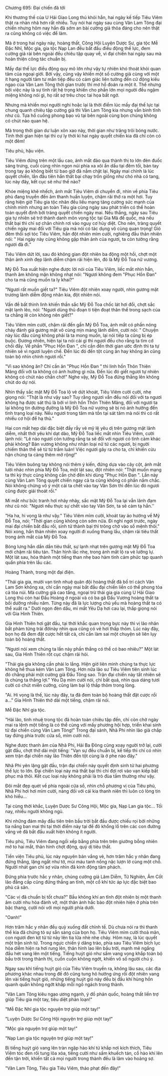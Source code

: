 




Chương 695: Đại chiến đã tới


Khi thương thế của U Hải Giao Long thú khỏi hẳn, hai ngày kế tiếp Tiêu Viêm thật ra nhàn nhã hơn rất nhiều. Tuy nói hai ngày sau cùng Vân Lam Tông đại chiến nhưng hôm nay hắn đã sớm an bài cường giả thỏa đáng cho nên thật ra cũng không có việc để làm.

Mà ở trong hai ngày này, hoàng thất, Công Hội Luyện Dược Sư, gia tộc Mễ Đặc Nhĩ, Mộc gia, gia tộc Nạp Lan đều bắt đầu điều động thế lực, đem cường giả rải bên ngoài đều chiêu tập quay về, vì đại chiến hai ngày sau mà hoàn thiện công tác chuẩn bị.

Mấy đại thế lực điều động quy mô lớn như vậy tự nhiên khó thoát khỏi quan tâm của ngoại giới. Bởi vậy, cũng vậy khiến một số cường giả cùng với một ít hạng người tâm tư mẫn tiệp đều có cảm giác liên tưởng đến cử động kiêu ngạo của Vân Lam Tông thời gian trước thì mơ hồ đoán ra một ít. Thế nhưng bởi việc này là sự tình rất hệ trọng khiến cho phần lớn mọi người đều ngậm miệng không nói gì, họ rất sợ trêu chọc tai họa bất ngờ.

Nhưng mà khiến mọi người nghi hoặc lại là thời điểm lúc mấy đại thế lực tại chung quanh chiêu tập cường giả thì Vân Lam Tông kia nhưng vẫn bình tĩnh như cũ. Tựa hồ cuồng phong bạo vũ tại bên ngoài cùng bọn chúng không có chút nào quan hệ.

Mà trong thời gian dư luận xôn xao này, thời gian như trăng trôi bóng nước. Tính thời gian hiện tại thì cự ly thời kì hai ngày quyết chiến kia đã chỉ còn có một đêm!

Tiêu phủ, hậu viện.

Tiêu Viêm đứng trên một lầu cao, ánh mắt đảo qua thành thị to lớn đèn đuốc sáng trưng, cuối cùng nhìn ngọn núi phía xa xôi ẩn dấu tại đêm tối, bàn tay trong tay áo không biết từ bao giờ đã nắm chặt lại. Ngày mai chính là lúc quyết chiến, lần đầu tiên hắn thất bại chạy trốn giống như chó nhà có tang, lúc này đây, kết cục sẽ như thế nào?

Khóe miệng khẽ nhếch, ánh mắt Tiêu Viêm di chuyển đi, nhìn về phía Tiêu phủ đang truyền đến âm thanh huấn luyện, chậm rãi thở ra một hơi. Tuy rằng hiện giờ Tiêu gia tộc nhân đều liều mạng tăng cường sức mạnh của chính mình nhưng an toàn Tiêu gia cùng ngày sau phát triển có thể hoàn toàn quyết định bởi tràng quyết chiến ngày mai. Nếu thắng, ngày sau Tiêu gia tự nhiên sẽ trở thành danh môn vọng tộc tại Gia Mã đế quốc, mà nếu thất bại thì chỉ sợ chân chính rơi vào nguy cơ hủy diệt. Cho nên, tràng quyết chiến ngày mai đối với Tiêu gia mà nói có tác dụng vô cùng quan trọng! Gió đêm thổi sợi tóc Tiêu Viêm, hắn đột nhiên mỉm cười, nghiêng đầu thản nhiên nói: " Hai ngày này cũng không gặp thân ảnh của ngươi, ta còn tưởng rằng ngươi đã đi."

Tiêu Viêm dứt lời, sau đó không gian đột nhiên ba động một hồi, chợt một thân ảnh xinh đẹp lãnh diễm chậm rãi hiện lên, đó là Mỹ Đỗ Toa nữ vương.

Mỹ Đỗ Toa xuất hiện nghe được lời nói của Tiêu Viêm, liếc mắt nhìn hắn, thanh âm không mặn không nhạt nói: "Ngươi không đem "Phục Hồn Đan" cho ta mà cũng muốn ta ly khai?"

"Ngươi rất muốn giết ta?" Tiêu Viêm đột nhiên xoay người, nhìn gương mặt trương lãnh diễm động nhân kia, đột nhiên nói.

Vấn đề bất thình lình khiến thần sắc Mỹ Đỗ Toa chốc lát hơi đổi, chợt sắc mặt lạnh lẽo, nói: "Ngươi dùng thủ đoạn ti tiện đoạt thân thể trong sạch của ta chẳng lẽ còn không nên giết?"

Tiêu Viêm mỉm cười, chậm rãi đến gần Mỹ Đỗ Toa, ánh mắt có phần nóng cháy đánh giá gương mặt vô cùng mịn màng lãnh diễm, cười nói: " Chuyện này lúc đầu cũng không phải là ta mong muốn, lại nói tiếp ta cũng bị ép buộc. Đương nhiên, hiện tại ta nói cái gì thì ngươi đều cho rằng ta tìm cớ chối đẩy. Về phần "Phục Hồn Đan ", chỉ cần đến thời gian ước định thì ta tự nhiên sẽ vì ngươi luyện chế. Đến lúc đó đến tột cùng ăn hay không ăn cũng toàn bộ nhìn chính ngươi rồi."

"Vì sao không ăn? Chỉ cần ăn "Phục Hồn Đan " thì linh hồn Thôn Thiên Mãng đối với ta không có ảnh hưởng gì nữa. Đến lúc đó giết ngươi tự nhiên không có chút nào chần chờ!" Nghe vậy, Mỹ Đỗ Toa đứng thẳng lên không chút do dự nói.

Nhìn thấy sắc mặt Mỹ Đỗ Toa lộ vẻ dứt khoát, Tiêu Viêm cười cười, nhẹ giọng nói: "Thật là như vậy sao? Tuy rằng ngươi vẫn đều nói đối với ta ngươi không hạ được sát thủ là bởi vì linh hồn Thôn Thiên Mãng, đối với ngươi ta lại không tin đường đường là Mỹ Đỗ Toa nữ vương sẽ bị nó ảnh hưởng đến tình trạng loại này. Nếu ngươi trong tâm mà tồn tại sát tâm mà nói thì có rất nhiều cơ hội để hạ thủ."

Hai con mắt hẹp dài đặc biệt đầy rẫy vẻ mỹ lệ yêu dị trên gương mặt lãnh diễm, nhất thời yêu khí dạt dào, Mỹ Đỗ Toa liếc mắt nhìn Tiêu Viêm, cười lạnh nói: "Lẽ nào ngươi còn tưởng rằng ta sẽ đối với ngươi có tình cảm khác phải không? Bản vương không như nhân loại nữ tử các ngươi, bị người chiếm thân thể sẽ từ từ trầm luân! Việc ngươi gây ra cho ta, chỉ khiến cừu hận chúng ta càng thêm mở rộng!"

Tiêu Viêm buông tay không nói thêm ý kiến, đứng dựa vào cây cột, ánh mắt lười nhác nhìn phía Mỹ Đỗ Toa, một lát sau, đột nhiên nói: "Thật muốn mạng ta thì kỳ thực cũng không cần chờ đến khi dùng "Phục Hồn Đan ". Lần này cùng Vân Lam Tông quyết chiến ngay cả ta cũng không có phần nắm chắc. Nói không chừng vô ý một cái ta chết vào tay Vân Sơn thì đến lúc đó ngươi cũng được giải thoát rồi."

Mi mắt như bức tranh hơi nhảy nhảy, sắc mặt Mỹ Đỗ Toa lại vẫn lãnh đạm như cũ nói: "Ngươi nếu thực sự chết vào tay Vân Sơn, ta sẽ cảm tạ hắn.''

"Ha ha, hi vọng là như vậy." Tiêu Viêm mỉm cười, khoát tay áo hướng về Mỹ Đỗ Toa, nói: "Thời gian cũng không còn sớm nữa. Đi nghỉ ngơi trước, ngày mai đại chiến bắt đầu rồi, sinh tử thành bại thì trông chờ vào số mệnh thôi." Nói xong, hắn thản nhiên xoay người đi xuống thang lầu, chậm rãi tiêu thất trong ánh mắt của Mỹ Đỗ Toa.

Bóng lưng hắn dần dần tiêu thất, sự lạnh nhạt trên gương mặt Mỹ Đỗ Toa mới chậm rãi tiêu tán. Thân hình lắc nhẹ, trong ánh mắt lộ ra vẻ lưỡng lự. Một lát sau, hóa thành một tiếng than nhẹ bao hàm tình cảm phức tạp quanh quẩn phía trên lầu các.

Hoàng Thành, trong một đại điện.

"Thái gia gia, mười vạn tinh nhuệ quân đội hoàng thất đã bố trí cách Vân Lam Sơn không xa, chỉ cần ngày mai bắt đầu đại chiến liền có thể phong tỏa cả tòa núi. Mà cường giả cao tầng, ngoại trừ thái gia gia cùng U Hải Giao Long thú còn hai Đấu Hoàng ở ngoài và có ba gã Đấu Vương hoàng thất ta bồi dưỡng nhiều năm. Từng này đã là lực lượng chủ yếu mà hoàng thất ta có thể xuất ra." Dưới ngọn đèn dầu, mi mắt Yêu Dạ hơi cau lại, thấp giọng nói với Gia Hình Thiên.

Gia Hình Thiên hơi gật đầu, tại thời khắc quan trọng bực này thì vị lão nhân bất phàm từng trải đờinày nhìn qua cũng có vẻ hơi thấp thỏm. Lúc này đây, bọn họ đã đem đặt cược hết tất cả, chỉ cần làm sai một chuyện sẽ liên lụy toàn bộ hoàng thất.

"Ngươi nói xem chúng ta lần này phần thắng có thể có bao nhiêu?" Một lát sau, Gia Hình Thiên rốt cục chậm rãi hỏi.

"Thái gia gia không cần phải lo lắng. Hiện giờ liên minh chúng ta thực lực không hề thua kém Vân Lam Tông. Hơn nữa lão sư Tiêu Viêm tiên sinh lúc đó chẳng phải một cường giả Đấu Tông sao. Trận đại chiến này tất nhiên sẽ là chúng ta thắng lợi." Yêu Dạ mỉm cười nói, chỉ bất quá, nhìn qua dáng tươi cười có chút miễn cưỡng, cũng làm bại lộ thấp thỏm trong lòng.

"Ai. Hi vọng là thế, lúc này đây, ta đã đem toàn bộ hoàng thất đặt cược rồi a..." Gia Hình Thiên thở dài một tiếng, chậm rãi nói.

Mễ Đặc Nhĩ gia tộc.

"Hải lão, tinh nhuệ trong tộc đã hoàn toàn chiêu tập đến, chỉ còn chờ ngày mai ra lệnh một tiếng là có thể cùng với mấy phương hội hợp, triển khai sinh tử đại chiến cùng Vân Lam Tông!" Trong đại sảnh, Nhã Phi nhìn lão giả chắp tay đứng phía trước cửa sổ, mỉm cười nói.

Nghe được thanh âm của Nhã Phi, Hải Ba Đông cũng xoay người trở lại, cười gật đầu, chợt thở dài một tiếng: "Vạn sự đều chuẩn bị, kế tiếp thì chỉ có nhìn xem trận đại chiến này lão Thiên đến tột cùng là ở phe nào đây."

Nhã Phi yên lặng gật đầu, trận đại chiến này quyết định sinh tử hai phương thế lực to lớn. Đại chiến loại này mà thất bại thì chỉ đợi rơi vào vạn kiếp bất phục mà thôi. Kết cục loại này không phải là trò đùa tầm thường như vậy.

Đôi mắt đẹp quét về phía ngoài cửa sổ, nhìn chỗ phương vị của Tiêu phủ, Nhã Phi hơi hơi mỉm cười, nàng đối với cái kia thanh niên thì luôn có lòng tin khó hiểu...

Tại cùng thời khắc, Luyện Dược Sư Công Hội, Mộc gia, Nạp Lan gia tộc... Tối nay, nhiều người không ngủ.

Khi những đám mây đầu tiên trên bầu trời bắt đầu được chiếu rọi bởi những tia nắng ban mai thì tại thời điểm này tại đế đô khổng lồ trên các con đường vắng vẻ đã bắt đầu xuất hiện không ít người.

Tiêu phủ, Tiêu Viêm đang ngồi xếp bằng phía trên trên giường bỗng nhiên mở to hai mắt, thân hình chợt động, quỷ dị tiêu thất.

Tiền viện Tiêu phủ, lúc này nguyên bản vắng vẻ, hơn trăm hắc y nhân đang đứng thẳng, lặng ngắt như tờ, mùi máu tanh nồng nặc lượn lờ cùng một chỗ. Người nhát gan chỉ sợ vừa nhìn đã kinh động tâm phách.

Đứng phía trước hắc y nhân, chúng cường giả Lâm Diễm, Tử Nghiên, Âm Cốt lão đẳng cấp cũng đứng thẳng an tĩnh, một cổ khí tức áp lực đặc biệt bao phủ cả sân.

"Các vị đã chuẩn bị tốt chưa?" Bầu không khí an tĩnh đột nhiên bị một thanh âm cười nhu hòa đánh vỡ, một thân ảnh hắc bào đột nhiên hiện ở phía trên bậc thang, cười nói với mọi người phía dưới.

"Oanh!"

Hơn trăm hắc y nhân đều quỳ xuống đất chỉnh tề. Dù chưa nói ra thì thanh thế kia đã chứng tỏ sự sẵn sàng của bọn họ. Tiêu Viêm mỉm cười thoả mãn, con ngươi đen kịt từ từ nảy lên tia lửa nhè nhẹ cháy. Hôm nay, là lúc quyết một trận sinh tử. Trong ngực chiến ý dâng trào, phía sau Tiêu Viêm bích lục hỏa diễm hiện ra hơi rung lên, thân hình lao lên bầu trời, mạnh mẽ ngẩng đầu hét vang lên một tiếng. Tiếng huýt gió như sấm vang vọng khắp toàn bộ bầu trời trong thành thị, cuồn cuộn không ngớt, khiến vô số người chú ý.

Ngay sau khi tiếng huýt gió của Tiêu Viêm truyền ra, không lâu sau, các địa phương khác nhau trong đế đô cũng tung hô hưởng ứng rồi đột nhiên vang lên vài tiếng huýt gió, những tiếng huýt gió này đều bị đấu khí hùng hồn quanh quẩn không ngớt khắp mỗi ngõ ngách trong thành.

"Vân Lam Tông kiêu ngạo ương ngạnh, ý đồ phản quốc, hoàng thất liền trợ giúp Tiêu gia một tay, tiêu diệt phản loạn!"

"Mễ Đặc Nhĩ gia tộc nguyện trợ giúp một tay!"

"Luyện Dược Sư Công Hội nguyện trợ giúp một tay!"

"Mộc gia nguyện trợ giúp một tay!"

"Nạp Lan gia tộc nguyện trợ giúp một tay!"

Bị tiếng huýt gió vang lên tràn ngập hào khí từ khắp nơi kích thích, Tiêu Viêm tóc đen rối tung lõa xỏa, tiếng cười như sấm khuếch tán, cổ hào khí lên đến tận trời, khiến tất cả mọi người trong thành đều là lâm vào hoảng sợ.

"Vân Lam Tông, Tiêu gia Tiêu Viêm, thảo phạt đến đây!"




